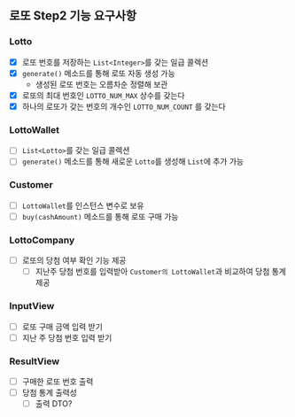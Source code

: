 ## 로또 Step2 기능 요구사항
### Lotto
- [x] 로또 번호를 저장하는 `List<Integer>`를 갖는 일급 콜렉션
- [x] `generate()` 메소드를 통해 로또 자동 생성 가능
  - 생성된 로또 번호는 오름차순 정렬해 보관
- [x] 로또의 최대 번호인 `LOTTO_NUM_MAX` 상수를 갖는다
- [x] 하나의 로또가 갖는 번호의 개수인 `LOTTO_NUM_COUNT` 를 갖는다
### LottoWallet
- [ ] `List<Lotto>`를 갖는 일급 콜렉션
- [ ] `generate()` 메소드를 통해 새로운 `Lotto`를 생성해 `List`에 추가 가능
### Customer
- [ ] `LottoWallet`를 인스턴스 변수로 보유
- [ ] `buy(cashAmount)` 메소드를 통해 로또 구매 가능
### LottoCompany
- [ ] 로또의 당첨 여부 확인 기능 제공
  - [ ] 지난주 당첨 번호를 입력받아 `Customer의 LottoWallet`과 비교하여 당첨 통계 제공
### InputView
- [ ] 로또 구매 금액 입력 받기
- [ ] 지난 주 당첨 번호 입력 받기
### ResultView
- [ ] 구매한 로또 번호 출력
- [ ] 당첨 통계 출력성
  - [ ] 출력 DTO?